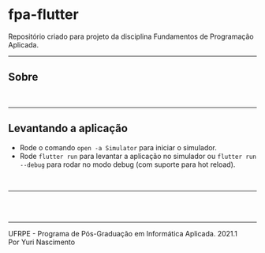 # fpa-flutter

Repositório criado para projeto da disciplina Fundamentos de Programação Aplicada.
<br><hr>
## Sobre
<br><hr>
## Levantando a aplicação
- Rode o comando ```open -a Simulator``` para iniciar o simulador.
- Rode ```flutter run``` para levantar a aplicação no simulador ou ```flutter run --debug``` para rodar no modo debug (com suporte para hot reload).

<br><hr>

<br><br><hr>
UFRPE - Programa de Pós-Graduação em Informática Aplicada. 2021.1
<br>
Por Yuri Nascimento

